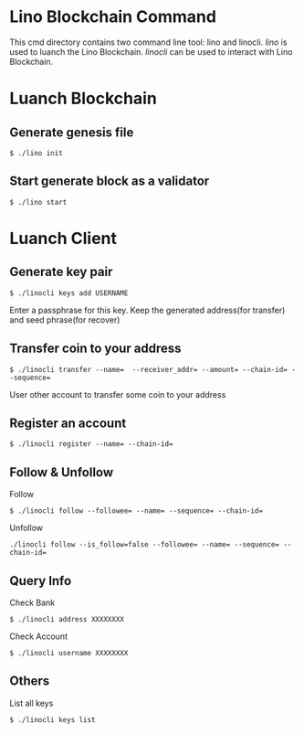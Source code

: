 # Lino Blockchain Command

This cmd directory contains two command line tool: lino and linocli. _lino_ is used to luanch the Lino Blockchain. _linocli_ can be used to interact with Lino Blockchain.

# Luanch Blockchain
## Generate genesis file
```
$ ./lino init
```
## Start generate block as a validator
```
$ ./lino start
```

# Luanch Client
## Generate key pair

```
$ ./linocli keys add USERNAME
```
Enter a passphrase for this key.
Keep the generated address(for transfer) and seed phrase(for recover)

## Transfer coin to your address
```
$ ./linocli transfer --name=  --receiver_addr= --amount= --chain-id= --sequence=
```
User other account to transfer some coin to your address

## Register an account
```
$ ./linocli register --name= --chain-id=
```
## Follow & Unfollow
Follow
```
$ ./linocli follow --followee= --name= --sequence= --chain-id=
```
Unfollow
```
./linocli follow --is_follow=false --followee= --name= --sequence= --chain-id=
```
## Query Info
Check Bank
```
$ ./linocli address XXXXXXXX
```

Check Account
```
$ ./linocli username XXXXXXXX
```

## Others
List all keys 
```
$ ./linocli keys list
```


